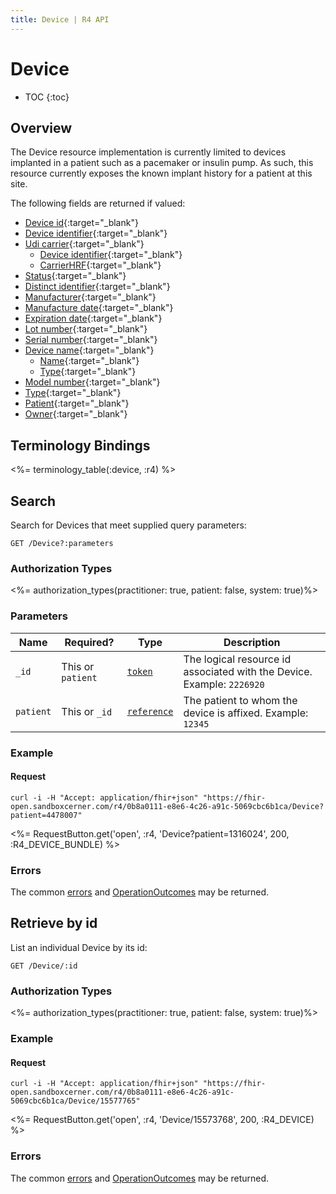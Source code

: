 ```yaml
---
title: Device | R4 API
---
```


# Device

* TOC
{:toc}

## Overview

The Device resource implementation is currently limited to devices implanted in a patient such as a pacemaker or insulin pump. As such, this resource currently exposes the known implant history for a patient at this site.

The following fields are returned if valued:

* [Device id](https://hl7.org/fhir/r4/device-definitions.html#Device.id){:target="_blank"}
* [Device identifier](https://hl7.org/fhir/r4/device-definitions.html#Device.identifier){:target="_blank"}
* [Udi carrier](https://hl7.org/fhir/r4/device-definitions.html#Device.udiCarrier){:target="_blank"}
  * [Device identifier](https://hl7.org/fhir/r4/device-definitions.html#Device.udiCarrier.deviceIdentifier){:target="_blank"}
  * [CarrierHRF](https://hl7.org/fhir/r4/device-definitions.html#Device.udiCarrier.carrierHRF){:target="_blank"}
* [Status](https://hl7.org/fhir/r4/device-definitions.html#Device.status){:target="_blank"}
* [Distinct identifier](https://hl7.org/fhir/r4/device-definitions.html#Device.distinctIdentifier){:target="_blank"}
* [Manufacturer](https://hl7.org/fhir/r4/device-definitions.html#Device.manufacturer){:target="_blank"}
* [Manufacture date](https://hl7.org/fhir/r4/device-definitions.html#Device.manufactureDate){:target="_blank"}
* [Expiration date](https://hl7.org/fhir/r4/device-definitions.html#Device.expirationDate){:target="_blank"}
* [Lot number](https://hl7.org/fhir/r4/device-definitions.html#Device.lotNumber){:target="_blank"}
* [Serial number](https://hl7.org/fhir/r4/device-definitions.html#Device.serialNumber){:target="_blank"}
* [Device name](https://hl7.org/fhir/r4/device-definitions.html#Device.deviceName){:target="_blank"}
  * [Name](https://hl7.org/fhir/r4/device-definitions.html#Device.deviceName.name){:target="_blank"}
  * [Type](https://hl7.org/fhir/r4/device-definitions.html#Device.deviceName.type){:target="_blank"}
* [Model number](https://hl7.org/fhir/r4/device-definitions.html#Device.modelNumber){:target="_blank"}
* [Type](https://hl7.org/fhir/r4/device-definitions.html#Device.type){:target="_blank"}
* [Patient](https://hl7.org/fhir/r4/device-definitions.html#Device.patient){:target="_blank"}
* [Owner](https://hl7.org/fhir/r4/device-definitions.html#Device.owner){:target="_blank"}

## Terminology Bindings

<%= terminology_table(:device, :r4) %>

## Search

Search for Devices that meet supplied query parameters:

    GET /Device?:parameters

### Authorization Types

<%= authorization_types(practitioner: true, patient: false, system: true)%>

### Parameters

 Name      | Required?         | Type          | Description
-----------|-------------------|---------------|------------------------------------------------------------------------
 `_id`     | This or `patient` | [`token`]     | The logical resource id associated with the Device. Example: `2226920`
 `patient` | This or `_id`     | [`reference`] | The patient to whom the device is affixed. Example: `12345`


### Example

#### Request

    curl -i -H "Accept: application/fhir+json" "https://fhir-open.sandboxcerner.com/r4/0b8a0111-e8e6-4c26-a91c-5069cbc6b1ca/Device?patient=4478007"

<%= RequestButton.get('open', :r4, 'Device?patient=1316024', 200, :R4_DEVICE_BUNDLE) %>

### Errors

The common [errors] and [OperationOutcomes] may be returned.

## Retrieve by id

List an individual Device by its id:

    GET /Device/:id

### Authorization Types

<%= authorization_types(practitioner: true, patient: false, system: true)%>


### Example

#### Request

    curl -i -H "Accept: application/fhir+json" "https://fhir-open.sandboxcerner.com/r4/0b8a0111-e8e6-4c26-a91c-5069cbc6b1ca/Device/15577765"

<%= RequestButton.get('open', :r4, 'Device/15573768', 200, :R4_DEVICE) %>

### Errors

The common [errors] and [OperationOutcomes] may be returned.

[`reference`]: https://hl7.org/fhir/r4/search.html#reference
[`token`]: https://hl7.org/fhir/r4/search.html#token
[errors]: ../../#client-errors
[OperationOutcomes]: ../../#operation-outcomes
